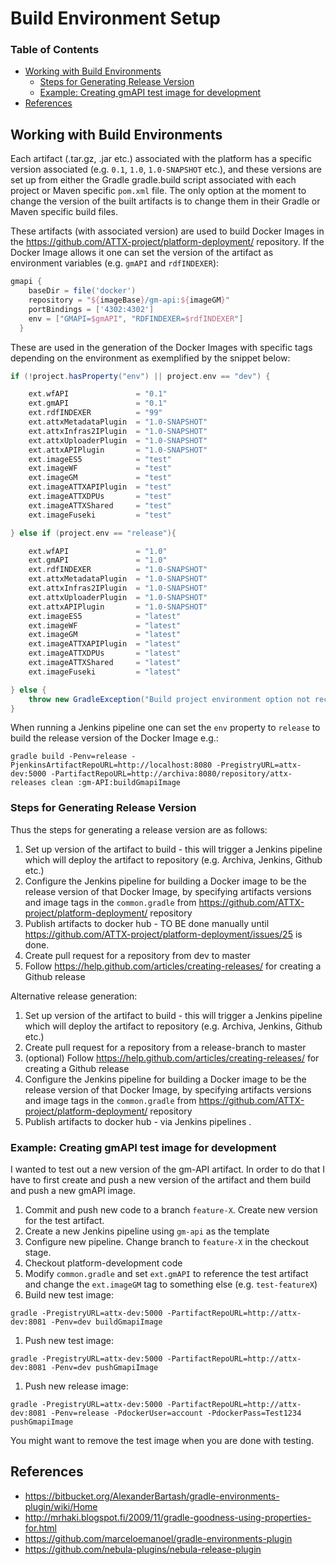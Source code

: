 # Build Environment Setup

### Table of Contents
<!-- TOC START min:1 max:3 link:true update:false -->
  - [Working with Build Environments](#working-with-build-environments)
    - [Steps for Generating Release Version](#steps-for-generating-release-version)
    - [Example: Creating gmAPI test image for development](#example-creating-gmapi-test-image-for-development)
  - [References](#references)

<!-- TOC END -->

## Working with Build Environments

Each artifact (.tar.gz, .jar etc.) associated with the platform has a specific version associated (e.g. `0.1`, `1.0`, `1.0-SNAPSHOT` etc.), and these versions are set up from either the Gradle gradle.build script associated with each project or Maven specific `pom.xml` file. The only option at the moment to change the version of the built artifacts is to change them in their Gradle or Maven specific build files.

These artifacts (with associated version) are used to build Docker Images in the https://github.com/ATTX-project/platform-deployment/ repository. If the Docker Image allows it one can set the version of the artifact as environment variables (e.g. `gmAPI` and `rdfINDEXER`):

```groovy
gmapi {
    baseDir = file('docker')
    repository = "${imageBase}/gm-api:${imageGM}"
    portBindings = ['4302:4302']
    env = ["GMAPI=$gmAPI", "RDFINDEXER=$rdfINDEXER"]
  }
```

These are used in the generation of the Docker Images with specific tags depending on the environment as exemplified by the snippet below:

```groovy
if (!project.hasProperty("env") || project.env == "dev") {

    ext.wfAPI               = "0.1"
    ext.gmAPI               = "0.1"
    ext.rdfINDEXER          = "99"
    ext.attxMetadataPlugin  = "1.0-SNAPSHOT"
    ext.attxInfras2IPlugin  = "1.0-SNAPSHOT"
    ext.attxUploaderPlugin  = "1.0-SNAPSHOT"
    ext.attxAPIPlugin       = "1.0-SNAPSHOT"
    ext.imageES5            = "test"
    ext.imageWF             = "test"
    ext.imageGM             = "test"
    ext.imageATTXAPIPlugin  = "test"
    ext.imageATTXDPUs       = "test"
    ext.imageATTXShared     = "test"
    ext.imageFuseki         = "test"

} else if (project.env == "release"){

    ext.wfAPI               = "1.0"
    ext.gmAPI               = "1.0"
    ext.rdfINDEXER          = "1.0-SNAPSHOT"
    ext.attxMetadataPlugin  = "1.0-SNAPSHOT"
    ext.attxInfras2IPlugin  = "1.0-SNAPSHOT"
    ext.attxUploaderPlugin  = "1.0-SNAPSHOT"
    ext.attxAPIPlugin       = "1.0-SNAPSHOT"
    ext.imageES5            = "latest"
    ext.imageWF             = "latest"
    ext.imageGM             = "latest"
    ext.imageATTXAPIPlugin  = "latest"
    ext.imageATTXDPUs       = "latest"
    ext.imageATTXShared     = "latest"
    ext.imageFuseki         = "latest"

} else {
    throw new GradleException("Build project environment option not recognised.")
}
```

When running a Jenkins pipeline one can set the `env` property to `release` to build the release version of the Docker Image e.g.:

```shell
gradle build -Penv=release -PjenkinsArtifactRepoURL=http://localhost:8080 -PregistryURL=attx-dev:5000 -PartifactRepoURL=http://archiva:8080/repository/attx-releases clean :gm-API:buildGmapiImage
```

### Steps for Generating Release Version

Thus the steps for generating a release version are as follows:

1. Set up version of the artifact to build - this will trigger a Jenkins pipeline which will deploy the artifact to repository (e.g. Archiva, Jenkins, Github etc.)
1. Configure the Jenkins pipeline for building a Docker image to be the release version of that Docker Image, by specifying artifacts versions and image tags in the `common.gradle` from https://github.com/ATTX-project/platform-deployment/ repository
1. Publish artifacts to docker hub - TO BE done manually until https://github.com/ATTX-project/platform-deployment/issues/25 is done.
1. Create pull request for a repository from dev to master
1. Follow https://help.github.com/articles/creating-releases/ for creating a Github release

Alternative release generation:

1. Set up version of the artifact to build - this will trigger a Jenkins pipeline which will deploy the artifact to repository (e.g. Archiva, Jenkins, Github etc.)
1. Create pull request for a repository from a release-branch to master
1. (optional) Follow https://help.github.com/articles/creating-releases/ for creating a Github release
1. Configure the Jenkins pipeline for building a Docker image to be the release version of that Docker Image, by specifying artifacts versions and image tags in the `common.gradle` from https://github.com/ATTX-project/platform-deployment/ repository
1. Publish artifacts to docker hub - via Jenkins pipelines .


### Example: Creating gmAPI test image for development

I wanted to test out a new version of the gm-API artifact. In order to do that I have to first create and push a new version of the artifact and them build and push a new gmAPI image.

1. Commit and push new code to a branch `feature-X`. Create new version for the test artifact.
1. Create a new Jenkins pipeline using `gm-api` as the template
1. Configure new pipeline. Change branch to `feature-X` in the checkout stage.
1. Checkout platform-development code
1. Modify `common.gradle` and set `ext.gmAPI` to reference the test artifact and change the `ext.imageGM` tag to something else (e.g. `test-featureX`)
1. Build new test image:
```shell
gradle -PregistryURL=attx-dev:5000 -PartifactRepoURL=http://attx-dev:8081 -Penv=dev buildGmapiImage
```
1. Push new test image:
```shell
gradle -PregistryURL=attx-dev:5000 -PartifactRepoURL=http://attx-dev:8081 -Penv=dev pushGmapiImage
```

1. Push new release image:
```shell
gradle -PregistryURL=attx-dev:5000 -PartifactRepoURL=http://attx-dev:8081 -Penv=release -PdockerUser=account -PdockerPass=Test1234 pushGmapiImage
```

You might want to remove the test image when you are done with testing.

## References
* https://bitbucket.org/AlexanderBartash/gradle-environments-plugin/wiki/Home
* http://mrhaki.blogspot.fi/2009/11/gradle-goodness-using-properties-for.html
* https://github.com/marceloemanoel/gradle-environments-plugin
* https://github.com/nebula-plugins/nebula-release-plugin
